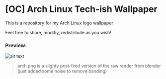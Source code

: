 # [OC] Arch Linux Tech-ish Wallpaper

This is a repository for my Arch Linux logo wallpaper

Feel free to share, modifiy, redistribute as you wish!

### Preview:
![alt text](https://github.com/0x-BAD/arch-logo/blob/main/arch.png "Preview")

> arch.png is a slighty post-fxed version of the raw render from blender (just added some noise to remove banding)
